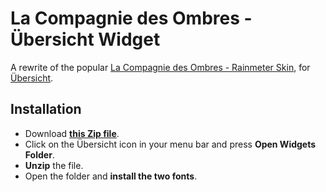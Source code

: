 # La Compagnie des Ombres - Übersicht Widget
A rewrite of the popular [La Compagnie des Ombres - Rainmeter Skin](https://visualskins.com/skin/la-compagnie-des-ombres), for [Übersicht](http://tracesof.net/uebersicht).

## Installation
- Download **[this Zip file](https://github.com/RemiixInc/lacompagniedesombres-ubersicht/blob/master/lacompagniedesombres.widget.zip)**.
- Click on the Übersicht icon in your menu bar and press **Open Widgets Folder**.
- **Unzip** the file.
- Open the folder and **install the two fonts**.

